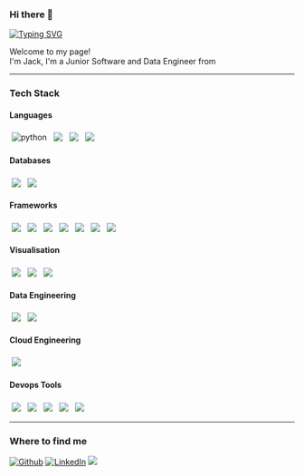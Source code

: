 ### Hi there 👋
[![Typing SVG](https://readme-typing-svg.demolab.com/?lines=Data+Engineer;Software+Engineer)](https://git.io/typing-svg)
<p>Welcome to my page! </br> I'm Jack, I'm a Junior Software and Data Engineer from <img src="https://cdn-icons-png.flaticon.com/512/197/197374.png" width="13"/></p>
<hr>
<h3>Tech Stack</h3>
<h4>Languages</h4>
<p>
  <img src="https://img.shields.io/badge/Python-FFD43B?style=for-the-badge&logo=python&logoColor=blue" alt="python" style="vertical-align:top; margin:4px">
  <img src="https://img.shields.io/badge/JavaScript-323330?style=for-the-badge&logo=javascript&logoColor=F7DF1E" style="vertical-align:top; margin:4px">
  <img src="https://img.shields.io/badge/HTML5-E34F26?style=for-the-badge&logo=html5&logoColor=white" style="vertical-align:top; margin:4px">
  <img src="https://img.shields.io/badge/CSS3-1572B6?style=for-the-badge&logo=css3&logoColor=white" style="vertical-align:top; margin:4px">
</p>
<h4>Databases</h4>
<p>
  <img src="https://img.shields.io/badge/PostgreSQL-316192?style=for-the-badge&logo=postgresql&logoColor=white" style="vertical-align:top; margin:4px">
  <img src="https://img.shields.io/badge/MongoDB-4EA94B?style=for-the-badge&logo=mongodb&logoColor=white" style="vertical-align:top; margin:4px">
</p>
<h4>Frameworks</h4>
<p>
  <img src="https://img.shields.io/badge/Pandas-2C2D72?style=for-the-badge&logo=pandas&logoColor=white" style="vertical-align:top; margin:4px">
  <img src="https://img.shields.io/badge/dash-008DE4?style=for-the-badge&logo=dash&logoColor=white" style="vertical-align:top; margin:4px">
  <img src="https://img.shields.io/badge/Flask-000000?style=for-the-badge&logo=flask&logoColor=white" style="vertical-align:top; margin:4px">
  <img src="https://img.shields.io/badge/Numpy-777BB4?style=for-the-badge&logo=numpy&logoColor=white" style="vertical-align:top; margin:4px">
  <img src="https://img.shields.io/badge/React-20232A?style=for-the-badge&logo=react&logoColor=61DAFB" style="vertical-align:top; margin:4px">
  <img src="https://img.shields.io/badge/Express%20js-000000?style=for-the-badge&logo=express&logoColor=white" style="vertical-align:top; margin:4px">
  <img src="https://img.shields.io/badge/Node%20js-339933?style=for-the-badge&logo=nodedotjs&logoColor=white" style="vertical-align:top; margin:4px">
</p>
<h4>Visualisation</h4>
<p>
  <img src="https://img.shields.io/badge/Plotly-239120?style=for-the-badge&logo=plotly&logoColor=white" style="vertical-align:top; margin:4px">
  <img src="https://img.shields.io/badge/Tableau-E97627?style=for-the-badge&logo=Tableau&logoColor=white" style="vertical-align:top; margin:4px">
  <img src="https://img.shields.io/badge/PowerBI-F2C811?style=for-the-badge&logo=Power%20BI&logoColor=white" style="vertical-align:top; margin:4px">
</p>
<h4>Data Engineering</h4>
<p>
  <img src="https://img.shields.io/badge/Apache_Kafka-231F20?style=for-the-badge&logo=apache-kafka&logoColor=white" style="vertical-align:top; margin:4px">
  <img src="https://img.shields.io/badge/Apache_Spark-FFFFFF?style=for-the-badge&logo=apachespark&logoColor=#E35A16" style="vertical-align:top; margin:4px">
</p>
<h4>Cloud Engineering</h4>
<p>
  <img src="https://img.shields.io/badge/Amazon_AWS-FF9900?style=for-the-badge&logo=amazonaws&logoColor=white" style="vertical-align:top; margin:4px">
</p>
<h4>Devops Tools</h4>
<p>
  <img src="https://img.shields.io/badge/GIT-E44C30?style=for-the-badge&logo=git&logoColor=white" style="vertical-align:top; margin:4px">
  <img src="https://img.shields.io/badge/Terraform-7B42BC?style=for-the-badge&logo=terraform&logoColor=white" style="vertical-align:top; margin:4px">
  <img src="https://img.shields.io/badge/Docker-2CA5E0?style=for-the-badge&logo=docker&logoColor=white" style="vertical-align:top; margin:4px">
  <img src="https://img.shields.io/badge/Postman-FF6C37?style=for-the-badge&logo=Postman&logoColor=white" style="vertical-align:top; margin:4px">
  <img src="ttps://img.shields.io/badge/Visual_Studio_Code-0078D4?style=for-the-badge&logo=visual%20studio%20code&logoColor=white" style="vertical-align:top; margin:4px">
</p>
<hr>
<h3>Where to find me</h3>
<p><a href="https://github.com/JackCT1" target="_blank"><img alt="Github" src="https://img.shields.io/badge/GitHub-%2312100E.svg?&style=for-the-badge&logo=Github&logoColor=white" /></a> <a href="https://www.linkedin.com/in/jack-thomas-991227204/" target="_blank"><img alt="LinkedIn" src="https://img.shields.io/badge/linkedin-%230077B5.svg?&style=for-the-badge&logo=linkedin&logoColor=white" /></a> <a href="jackthomas933@gmail.com"><img src="https://img.shields.io/badge/Gmail-D14836?style=for-the-badge&logo=gmail&logoColor=white" /></a>
</p>
<!--
**JackCT1/JackCT1** is a ✨ _special_ ✨ repository because its `README.md` (this file) appears on your GitHub profile.

Here are some ideas to get you started:

- 🔭 I’m currently working on ...
- 🌱 I’m currently learning ...
- 👯 I’m looking to collaborate on ...
- 🤔 I’m looking for help with ...
- 💬 Ask me about ...
- 📫 How to reach me: ...
- 😄 Pronouns: ...
- ⚡ Fun fact: ...
-->
